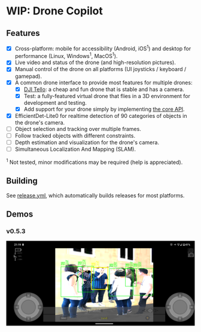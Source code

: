# WIP: Drone Copilot

## Features

- [x] Cross-platform: mobile for accessibility (Android, iOS<sup>1</sup>) and desktop for performance (Linux,
  Windows<sup>1</sup>, MacOS<sup>1</sup>).
- [x] Live video and status of the drone (and high-resolution pictures).
- [x] Manual control of the drone on all platforms (UI joysticks / keyboard / gamepad).
- [x] A common drone interface to provide most features for multiple drones:
    - [x] [DJI Tello](https://m.dji.com/es/product/tello): a cheap and fun drone that is stable and has a camera.
    - [x] Test: a fully-featured virtual drone that flies in a 3D environment for development and testing.
    - [x] Add support for your drone simply by implementing [the core API](src/drone/api).
- [x] EfficientDet-Lite0 for realtime detection of 90 categories of objects in the drone's camera.
- [ ] Object selection and tracking over multiple frames.
- [ ] Follow tracked objects with different constraints.
- [ ] Depth estimation and visualization for the drone's camera.
- [ ] Simultaneous Localization And Mapping (SLAM).

<sup>1</sup> Not tested, minor modifications may be required (help is appreciated).

## Building

See [release.yml](.github/workflows/release.yml), which automatically builds releases for most platforms.

## Demos

### v0.5.3

![android_v0.5.3.png](docs/android_v0.5.3.png)
